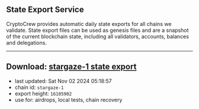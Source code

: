 ## State Export Service
CryptoCrew provides automatic daily state exports for all chains we validate. State export files can be used as genesis files and are a snapshot of the current blockchain state, including all validators, accounts, balances and delegations.

---
**Download: [stargaze-1 state export](https://dl-eu2.ccvalidators.com/SERVICE/stargaze/stargaze-1_export_16105902.json)**
---

- last updated: Sat Nov 02 2024 05:18:57
- chain id: `stargaze-1`
- export height: `16105902`
- use for: airdrops, local tests, chain recovery
